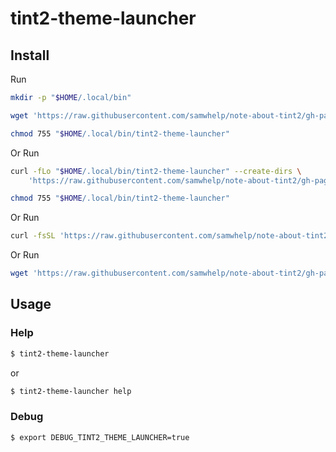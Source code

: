 
# tint2-theme-launcher

## Install

Run

``` sh
mkdir -p "$HOME/.local/bin"

wget 'https://raw.githubusercontent.com/samwhelp/note-about-tint2/gh-pages/_demo/project/tint2-theme-launcher/tint2-theme-launcher' -O "$HOME/.local/bin/tint2-theme-launcher"

chmod 755 "$HOME/.local/bin/tint2-theme-launcher"
```

Or Run

``` sh
curl -fLo "$HOME/.local/bin/tint2-theme-launcher" --create-dirs \
	'https://raw.githubusercontent.com/samwhelp/note-about-tint2/gh-pages/_demo/project/tint2-theme-launcher/tint2-theme-launcher'

chmod 755 "$HOME/.local/bin/tint2-theme-launcher"
```

Or Run

``` sh
curl -fsSL 'https://raw.githubusercontent.com/samwhelp/note-about-tint2/gh-pages/_demo/project/tint2-theme-launcher/remote-install.sh' | bash
```

Or Run

``` sh
wget 'https://raw.githubusercontent.com/samwhelp/note-about-tint2/gh-pages/_demo/project/tint2-theme-launcher/remote-install.sh' -q -O - | bash
```


## Usage


### Help

``` sh
$ tint2-theme-launcher
```

or

``` sh
$ tint2-theme-launcher help
```


### Debug

``` sh
$ export DEBUG_TINT2_THEME_LAUNCHER=true
```
